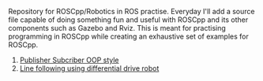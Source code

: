 Repository for ROSCpp/Robotics in ROS practise. Everyday I'll add a source file capable of doing something fun and useful with ROSCpp and its other components such as Gazebo and Rviz. This is meant for practising programming in ROSCpp while creating an exhaustive set of examples for ROSCpp. 

1. [Publisher Subcriber OOP style](https://github.com/karanchawla/ROSPractise/tree/master/src/PubSubNodes)
2. [Line following using differential drive robot](https://github.com/karanchawla/ROSPractise/tree/master/src/callisto_linefollower)
